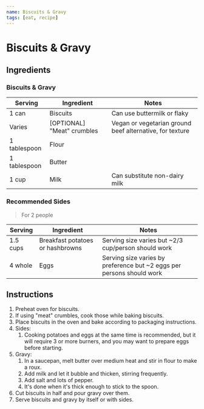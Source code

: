 ```yaml
---
name: Biscuits & Gravy
tags: [eat, recipe]
---
```


# Biscuits & Gravy

## Ingredients

### Biscuits & Gravy

| Serving | Ingredient | Notes |
|-|-|-|
| 1 can | Biscuits | Can use buttermilk or flaky |
| Varies | [OPTIONAL] "Meat" crumbles | Vegan or vegetarian ground beef alternative, for texture |
| 1 tablespoon | Flour |  |
| 1 tablespoon | Butter |  |
| 1 cup | Milk | Can substitute non-dairy milk |

### Recommended Sides

> For 2 people

| Serving | Ingredient | Notes |
|-|-|-|
| 1.5 cups | Breakfast potatoes or hashbrowns | Serving size varies but ~2/3 cup/person should work |
| 4 whole | Eggs | Serving size varies by preference but ~2 eggs per persons should work |

## Instructions

1. Preheat oven for biscuits.
1. If using "meat" crumbles, cook those while baking biscuits.
1. Place biscuits in the oven and bake according to packaging instructions.
1. Sides:
    1. Cooking potatoes and eggs at the same time is recommended, but it will require 3 or more burners, and you may want to prepare eggs before starting.
1. Gravy:
    1. In a saucepan, melt butter over medium heat and stir in flour to make a roux.
    1. Add milk and let it bubble and thicken, stirring frequently. 
    1. Add salt and lots of pepper.
    1. It's done when it's thick enough to stick to the spoon.
1. Cut biscuits in half and pour gravy over them.
1. Serve biscuits and gravy by itself or with sides.

